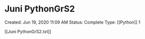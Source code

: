 # Juni PythonGrS2

Created: Jun 19, 2020 11:09 AM
Status: Complete
Type: [[Python]] 1

[[Juni PythonGrS2.txt]]